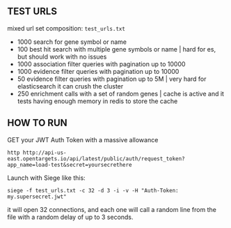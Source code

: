 TEST URLS
---------
mixed url set composition: `test_urls.txt`

- 1000 search for gene symbol or name
- 100 best hit search with multiple gene symbols or name | hard for es, but should work with no issues
- 1000 association filter queries with pagination up to 10000
- 1000 evidence filter queries with pagination up to 10000
- 50 evidence filter queries with pagination up to 5M | very hard for elasticsearch it can crush the cluster
- 250 enrichment calls with a set of random genes | cache is active and it tests having enough memory in redis to store the cache

HOW TO RUN
----------

GET your JWT Auth Token with a massive allowance

```http http://api-us-east.opentargets.io/api/latest/public/auth/request_token?app_name=load-test&secret=yoursecrethere```

Launch with Siege like this:

```siege -f test_urls.txt -c 32 -d 3 -i -v -H "Auth-Token: my.supersecret.jwt"```

it will open 32 connections, and each one will call a random line from the file with a random delay of up to 3 seconds.
